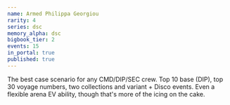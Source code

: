 ```yaml
---
name: Armed Philippa Georgiou
rarity: 4
series: dsc
memory_alpha: dsc
bigbook_tier: 2
events: 15
in_portal: true
published: true
---
```


The best case scenario for any CMD/DIP/SEC crew. Top 10 base (DIP), top 30 voyage numbers, two collections and variant + Disco events. Even a flexible arena EV ability, though that's more of the icing on the cake.
